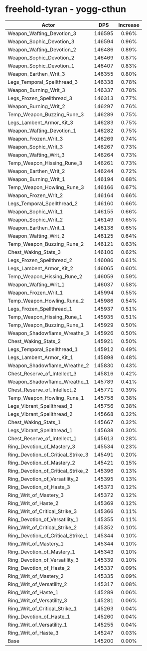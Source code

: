 # freehold-tyran - yogg-cthun
| Actor | DPS | Increase |
|---|:---:|:---:|
|Weapon_Wafting_Devotion_3|146595|0.96%|
|Weapon_Sophic_Devotion_3|146594|0.96%|
|Weapon_Wafting_Devotion_2|146486|0.89%|
|Weapon_Sophic_Devotion_2|146469|0.87%|
|Weapon_Sophic_Devotion_1|146407|0.83%|
|Weapon_Earthen_Writ_3|146355|0.80%|
|Legs_Temporal_Spellthread_3|146338|0.78%|
|Weapon_Burning_Writ_3|146337|0.78%|
|Legs_Frozen_Spellthread_3|146313|0.77%|
|Weapon_Burning_Writ_2|146297|0.76%|
|Temp_Weapon_Buzzing_Rune_3|146289|0.75%|
|Legs_Lambent_Armor_Kit_3|146283|0.75%|
|Weapon_Wafting_Devotion_1|146282|0.75%|
|Weapon_Frozen_Writ_3|146269|0.74%|
|Weapon_Sophic_Writ_3|146267|0.73%|
|Weapon_Wafting_Writ_3|146264|0.73%|
|Temp_Weapon_Hissing_Rune_3|146261|0.73%|
|Weapon_Earthen_Writ_2|146244|0.72%|
|Weapon_Burning_Writ_1|146194|0.68%|
|Temp_Weapon_Howling_Rune_3|146166|0.67%|
|Weapon_Frozen_Writ_2|146164|0.66%|
|Legs_Temporal_Spellthread_2|146160|0.66%|
|Weapon_Sophic_Writ_1|146155|0.66%|
|Weapon_Sophic_Writ_2|146149|0.65%|
|Weapon_Earthen_Writ_1|146138|0.65%|
|Weapon_Wafting_Writ_2|146125|0.64%|
|Temp_Weapon_Buzzing_Rune_2|146121|0.63%|
|Chest_Waking_Stats_3|146106|0.62%|
|Legs_Frozen_Spellthread_2|146086|0.61%|
|Legs_Lambent_Armor_Kit_2|146065|0.60%|
|Temp_Weapon_Hissing_Rune_2|146059|0.59%|
|Weapon_Wafting_Writ_1|146037|0.58%|
|Weapon_Frozen_Writ_1|145994|0.55%|
|Temp_Weapon_Howling_Rune_2|145986|0.54%|
|Legs_Frozen_Spellthread_1|145937|0.51%|
|Temp_Weapon_Hissing_Rune_1|145935|0.51%|
|Temp_Weapon_Buzzing_Rune_1|145929|0.50%|
|Weapon_Shadowflame_Wreathe_3|145926|0.50%|
|Chest_Waking_Stats_2|145921|0.50%|
|Legs_Temporal_Spellthread_1|145912|0.49%|
|Legs_Lambent_Armor_Kit_1|145898|0.48%|
|Weapon_Shadowflame_Wreathe_2|145830|0.43%|
|Chest_Reserve_of_Intellect_3|145816|0.42%|
|Weapon_Shadowflame_Wreathe_1|145789|0.41%|
|Chest_Reserve_of_Intellect_2|145771|0.39%|
|Temp_Weapon_Howling_Rune_1|145758|0.38%|
|Legs_Vibrant_Spellthread_3|145756|0.38%|
|Legs_Vibrant_Spellthread_2|145668|0.32%|
|Chest_Waking_Stats_1|145667|0.32%|
|Legs_Vibrant_Spellthread_1|145638|0.30%|
|Chest_Reserve_of_Intellect_1|145613|0.28%|
|Ring_Devotion_of_Mastery_3|145534|0.23%|
|Ring_Devotion_of_Critical_Strike_3|145491|0.20%|
|Ring_Devotion_of_Mastery_2|145421|0.15%|
|Ring_Devotion_of_Critical_Strike_2|145396|0.13%|
|Ring_Devotion_of_Versatility_2|145395|0.13%|
|Ring_Devotion_of_Haste_3|145373|0.12%|
|Ring_Writ_of_Mastery_3|145372|0.12%|
|Ring_Writ_of_Haste_2|145369|0.12%|
|Ring_Writ_of_Critical_Strike_3|145366|0.11%|
|Ring_Devotion_of_Versatility_1|145355|0.11%|
|Ring_Writ_of_Critical_Strike_2|145352|0.10%|
|Ring_Devotion_of_Critical_Strike_1|145344|0.10%|
|Ring_Writ_of_Mastery_1|145344|0.10%|
|Ring_Devotion_of_Mastery_1|145343|0.10%|
|Ring_Devotion_of_Versatility_3|145339|0.10%|
|Ring_Devotion_of_Haste_2|145337|0.09%|
|Ring_Writ_of_Mastery_2|145335|0.09%|
|Ring_Writ_of_Versatility_2|145317|0.08%|
|Ring_Writ_of_Haste_1|145289|0.06%|
|Ring_Writ_of_Versatility_3|145281|0.06%|
|Ring_Writ_of_Critical_Strike_1|145263|0.04%|
|Ring_Devotion_of_Haste_1|145260|0.04%|
|Ring_Writ_of_Versatility_1|145255|0.04%|
|Ring_Writ_of_Haste_3|145247|0.03%|
|Base|145200|0.00%|
